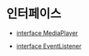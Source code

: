 # 인터페이스

* [interface MediaPlayer](./media-player/home.md)

* [interface EventListener](./event-listeners/home.md)